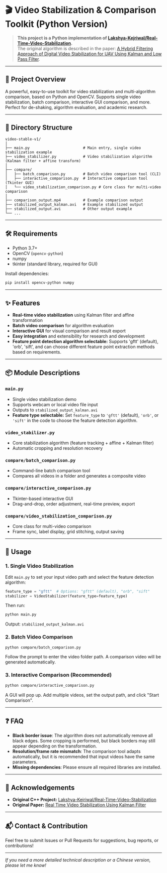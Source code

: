 # 🎬 Video Stabilization & Comparison Toolkit (Python Version)

> **This project is a Python implementation of [Lakshya-Kejriwal/Real-Time-Video-Stabilization](https://github.com/Lakshya-Kejriwal/Real-Time-Video-Stabilization).**  
> The original algorithm is described in the paper: [A Hybrid Filtering Approach of Digital Video Stabilization for UAV Using Kalman and Low Pass Filter](https://www.sciencedirect.com/science/article/pii/S1877050916314624).

---

## 🚀 Project Overview

A powerful, easy-to-use toolkit for video stabilization and multi-algorithm comparison, based on Python and OpenCV. Supports single video stabilization, batch comparison, interactive GUI comparison, and more. Perfect for de-shaking, algorithm evaluation, and academic research.

---

## 📁 Directory Structure

```
video-stable-v1/
│
├── main.py                        # Main entry, single video stabilization example
├── video_stabilizer.py            # Video stabilization algorithm (Kalman filter + affine transform)
│
├── compare/
│   ├── batch_comparison.py        # Batch video comparison tool (CLI)
│   ├── interactive_comparison.py  # Interactive comparison tool (Tkinter GUI)
│   └── video_stabilization_comparison.py # Core class for multi-video comparison
│
├── comparison_output.mp4          # Example comparison output
├── stabilized_output_kalman.avi   # Example stabilized output
├── stabilized_output.avi          # Other output example
└── ...
```

---

## 🛠️ Requirements

- Python 3.7+
- OpenCV (`opencv-python`)
- numpy
- tkinter (standard library, required for GUI)

Install dependencies:
```bash
pip install opencv-python numpy
```

---

## ✨ Features

- **Real-time video stabilization** using Kalman filter and affine transformation
- **Batch video comparison** for algorithm evaluation
- **Interactive GUI** for visual comparison and result export
- **Easy integration** and extensibility for research and development
- **Feature point detection algorithm selectable:** Supports 'gftt' (default), 'orb', 'sift', and can choose different feature point extraction methods based on requirements.

---

## 📦 Module Descriptions

### `main.py`
- Single video stabilization demo
- Supports webcam or local video file input
- Outputs to `stabilized_output_kalman.avi`
- **Feature type selectable:** Set `feature_type` to `'gftt'` (default), `'orb'`, or `'sift'` in the code to choose the feature detection algorithm.

### `video_stabilizer.py`
- Core stabilization algorithm (feature tracking + affine + Kalman filter)
- Automatic cropping and resolution recovery

### `compare/batch_comparison.py`
- Command-line batch comparison tool
- Compares all videos in a folder and generates a composite video

### `compare/interactive_comparison.py`
- Tkinter-based interactive GUI
- Drag-and-drop, order adjustment, real-time preview, export

### `compare/video_stabilization_comparison.py`
- Core class for multi-video comparison
- Frame sync, label display, grid stitching, output saving

---

## 🚦 Usage

### 1. Single Video Stabilization
Edit `main.py` to set your input video path and select the feature detection algorithm:

```python
feature_type = "gftt"  # Options: "gftt" (default), "orb", "sift"
stabilizer = VideoStabilizer(feature_type=feature_type)
```

Then run:
```bash
python main.py
```
Output: `stabilized_output_kalman.avi`

### 2. Batch Video Comparison
```bash
python compare/batch_comparison.py
```
Follow the prompt to enter the video folder path. A comparison video will be generated automatically.

### 3. Interactive Comparison (Recommended)
```bash
python compare/interactive_comparison.py
```
A GUI will pop up. Add multiple videos, set the output path, and click "Start Comparison".

---

## ❓ FAQ

- **Black border issue**: The algorithm does not automatically remove all black edges. Some cropping is performed, but black borders may still appear depending on the transformation.
- **Resolution/frame rate mismatch**: The comparison tool adapts automatically, but it is recommended that input videos have the same parameters.
- **Missing dependencies**: Please ensure all required libraries are installed.

---

## 🤝 Acknowledgements

- **Original C++ Project:** [Lakshya-Kejriwal/Real-Time-Video-Stabilization](https://github.com/Lakshya-Kejriwal/Real-Time-Video-Stabilization)
- **Original Paper:** [Real Time Video Stabilization Using Kalman Filter](https://www.sciencedirect.com/science/article/pii/S1877050916314624)

---

## 📬 Contact & Contribution

Feel free to submit Issues or Pull Requests for suggestions, bug reports, or contributions!

---


*If you need a more detailed technical description or a Chinese version, please let me know!*
